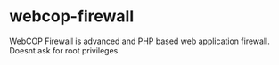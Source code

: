 # webcop-firewall
WebCOP Firewall is advanced and PHP based web application firewall. Doesnt ask for root privileges.
